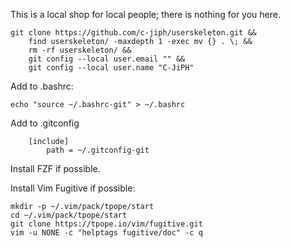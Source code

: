 This is a local shop for local people; there is nothing for you here.

	git clone https://github.com/c-jiph/userskeleton.git &&
		find userskeleton/ -maxdepth 1 -exec mv {} . \; &&
		rm -rf userskeleton/ &&
		git config --local user.email "" && 
		git config --local user.name "C-JiPH"

Add to .bashrc:
	
	echo "source ~/.bashrc-git" > ~/.bashrc

Add to .gitconfig

        [include]
            path = ~/.gitconfig-git

Install FZF if possible.

Install Vim Fugitive if possible:

	mkdir -p ~/.vim/pack/tpope/start
	cd ~/.vim/pack/tpope/start
	git clone https://tpope.io/vim/fugitive.git
	vim -u NONE -c "helptags fugitive/doc" -c q
